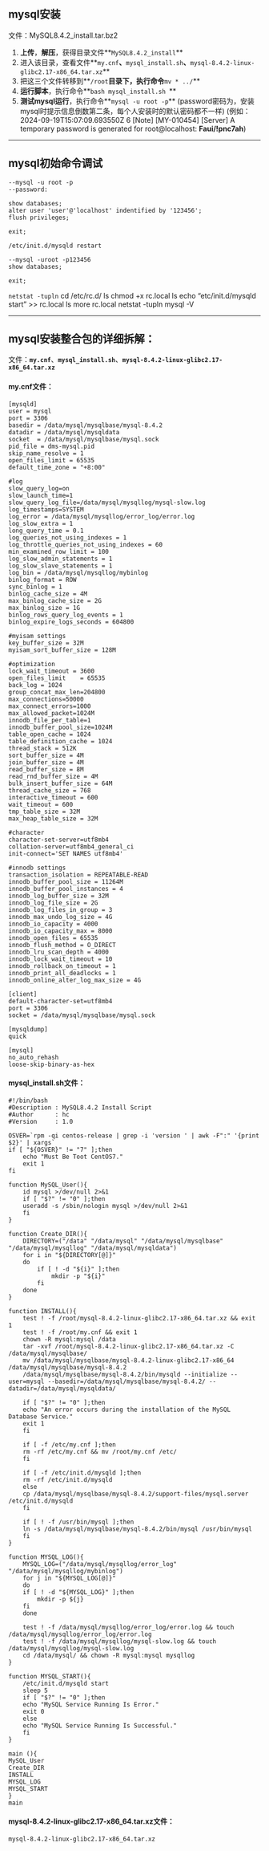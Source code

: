 ## mysql安装

文件：MySQL8.4.2_install.tar.bz2

1. **上传**，**解压**，获得目录文件**`MySQL8.4.2_install`**
2. 进入该目录，查看文件**`my.cnf`**、**`mysql_install.sh`**、**`mysql-8.4.2-linux-glibc2.17-x86_64.tar.xz`**
3. 把这三个文件转移到**`/root`**目录下，执行命令**`mv * ../`**
4. **运行脚本**，执行命令**`bash mysql_install.sh `**
5. **测试mysql运行**，执行命令**`mysql -u root -p`**
  (password密码为，安装mysql时提示信息倒数第二条，每个人安装时的默认密码都不一样)
  (例如：2024-09-19T15:07:09.693550Z 6 [Note] [MY-010454] [Server] A temporary password is generated for root@localhost: **Faui/!pnc7ah**)



---

## mysql初始命令调试

```mysql
--mysql -u root -p
--password:

show databases;
alter user 'user'@'localhost' indentified by '123456';
flush privileges;

exit;
```

`/etc/init.d/mysqld restart`

```mysql
--mysql -uroot -p123456
show databases;

exit;
```

`netstat -tupln`
cd /etc/rc.d/
ls
chmod +x rc.local
ls
echo “etc/init.d/mysqld start” >> rc.local
ls
more rc.local
netstat -tupln
mysql -V



---

## mysql安装整合包的详细拆解：

文件：**`my.cnf`**、**`mysql_install.sh`**、**`mysql-8.4.2-linux-glibc2.17-x86_64.tar.xz`**

#### my.cnf文件：

```text
[mysqld]
user = mysql
port = 3306
basedir = /data/mysql/mysqlbase/mysql-8.4.2
datadir = /data/mysql/mysqldata
socket  = /data/mysql/mysqlbase/mysql.sock
pid_file = dms-mysql.pid
skip_name_resolve = 1
open_files_limit = 65535
default_time_zone = "+8:00"

#log
slow_query_log=on
slow_launch_time=1
slow_query_log_file=/data/mysql/mysqllog/mysql-slow.log
log_timestamps=SYSTEM
log_error = /data/mysql/mysqllog/error_log/error.log
log_slow_extra = 1
long_query_time = 0.1
log_queries_not_using_indexes = 1
log_throttle_queries_not_using_indexes = 60
min_examined_row_limit = 100
log_slow_admin_statements = 1
log_slow_slave_statements = 1
log_bin = /data/mysql/mysqllog/mybinlog
binlog_format = ROW
sync_binlog = 1 
binlog_cache_size = 4M
max_binlog_cache_size = 2G
max_binlog_size = 1G
binlog_rows_query_log_events = 1
binlog_expire_logs_seconds = 604800

#myisam settings
key_buffer_size = 32M
myisam_sort_buffer_size = 128M

#optimization
lock_wait_timeout = 3600
open_files_limit    = 65535
back_log = 1024
group_concat_max_len=204800
max_connections=50000
max_connect_errors=1000
max_allowed_packet=1024M
innodb_file_per_table=1
innodb_buffer_pool_size=1024M
table_open_cache = 1024
table_definition_cache = 1024
thread_stack = 512K
sort_buffer_size = 4M
join_buffer_size = 4M
read_buffer_size = 8M
read_rnd_buffer_size = 4M
bulk_insert_buffer_size = 64M
thread_cache_size = 768
interactive_timeout = 600
wait_timeout = 600
tmp_table_size = 32M
max_heap_table_size = 32M

#character
character-set-server=utf8mb4
collation-server=utf8mb4_general_ci
init-connect='SET NAMES utf8mb4'

#innodb settings
transaction_isolation = REPEATABLE-READ
innodb_buffer_pool_size = 11264M
innodb_buffer_pool_instances = 4
innodb_log_buffer_size = 32M
innodb_log_file_size = 2G
innodb_log_files_in_group = 3
innodb_max_undo_log_size = 4G
innodb_io_capacity = 4000
innodb_io_capacity_max = 8000
innodb_open_files = 65535
innodb_flush_method = O_DIRECT
innodb_lru_scan_depth = 4000
innodb_lock_wait_timeout = 10
innodb_rollback_on_timeout = 1
innodb_print_all_deadlocks = 1
innodb_online_alter_log_max_size = 4G

[client]
default-character-set=utf8mb4
port = 3306
socket = /data/mysql/mysqlbase/mysql.sock

[mysqldump]
quick

[mysql]
no_auto_rehash
loose-skip-binary-as-hex
```



#### mysql_install.sh文件：

```shell
#!/bin/bash
#Description : MySQL8.4.2 Install Script 
#Author      : hc
#Version     : 1.0

OSVER=`rpm -qi centos-release | grep -i 'version ' | awk -F":" '{print $2}' | xargs`
if [ "${OSVER}" != "7" ];then
	echo "Must Be Toot CentOS7."
	exit 1
fi

function MySQL_User(){
    id mysql >/dev/null 2>&1
    if [ "$?" != "0" ];then
	useradd -s /sbin/nologin mysql >/dev/null 2>&1
    fi	
}

function Create_DIR(){
    DIRECTORY=("/data" "/data/mysql" "/data/mysql/mysqlbase" "/data/mysql/mysqllog" "/data/mysql/mysqldata")
    for i in "${DIRECTORY[@]}"
    do
    	if [ ! -d "${i}" ];then
        	mkdir -p "${i}"
    	fi
    done
}

function INSTALL(){
    test ! -f /root/mysql-8.4.2-linux-glibc2.17-x86_64.tar.xz && exit 1
    test ! -f /root/my.cnf && exit 1
    chown -R mysql:mysql /data
    tar -xvf /root/mysql-8.4.2-linux-glibc2.17-x86_64.tar.xz -C /data/mysql/mysqlbase/
    mv /data/mysql/mysqlbase/mysql-8.4.2-linux-glibc2.17-x86_64 /data/mysql/mysqlbase/mysql-8.4.2
    /data/mysql/mysqlbase/mysql-8.4.2/bin/mysqld --initialize --user=mysql --basedir=/data/mysql/mysqlbase/mysql-8.4.2/ --datadir=/data/mysql/mysqldata/
    
    if [ "$?" != "0" ];then
	echo "An error occurs during the installation of the MySQL Database Service."
	exit 1
    fi

    if [ -f /etc/my.cnf ];then
	rm -rf /etc/my.cnf && mv /root/my.cnf /etc/
    fi

    if [ -f /etc/init.d/mysqld ];then
	rm -rf /etc/init.d/mysqld
    else
	cp /data/mysql/mysqlbase/mysql-8.4.2/support-files/mysql.server /etc/init.d/mysqld
    fi

    if [ ! -f /usr/bin/mysql ];then
	ln -s /data/mysql/mysqlbase/mysql-8.4.2/bin/mysql /usr/bin/mysql
    fi
}

function MYSQL_LOG(){
    MYSQL_LOG=("/data/mysql/mysqllog/error_log" "/data/mysql/mysqllog/mybinlog")
    for j in "${MYSQL_LOG[@]}"
    do
	if [ ! -d "${MYSQL_LOG}" ];then
		mkdir -p ${j}
	fi
    done    

    test ! -f /data/mysql/mysqllog/error_log/error.log && touch /data/mysql/mysqllog/error_log/error.log    
    test ! -f /data/mysql/mysqllog/mysql-slow.log && touch /data/mysql/mysqllog/mysql-slow.log
    cd /data/mysql/ && chown -R mysql:mysql mysqllog 
}

function MYSQL_START(){
    /etc/init.d/mysqld start 
    sleep 5
    if [ "$?" != "0" ];then
	echo "MySQL Service Running Is Error."
	exit 0
    else
	echo "MySQL Service Running Is Successful."
    fi
}

main (){
MySQL_User
Create_DIR
INSTALL
MYSQL_LOG
MYSQL_START
}
main
```



#### mysql-8.4.2-linux-glibc2.17-x86_64.tar.xz文件：

`mysql-8.4.2-linux-glibc2.17-x86_64.tar.xz`